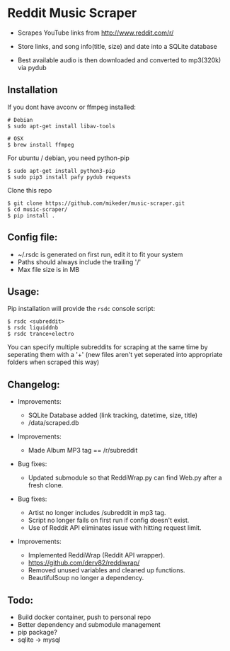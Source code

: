 Reddit Music Scraper
======

* Scrapes YouTube links from http://www.reddit.com/r/<subreddit>

* Store links, and song info(title, size) and date into a SQLite database

* Best available audio is then downloaded and converted to mp3(320k) via pydub


## Installation

If you dont have avconv or ffmpeg installed:

    # Debian
    $ sudo apt-get install libav-tools
    
    # OSX
    $ brew install ffmpeg

For ubuntu / debian, you need python-pip

    $ sudo apt-get install python3-pip
    $ sudo pip3 install pafy pydub requests

Clone this repo

    $ git clone https://github.com/mikeder/music-scraper.git
    $ cd music-scraper/
    $ pip install .
    


## Config file:

* ~/.rsdc is generated on first run, edit it to fit your system
* Paths should always include the trailing '/'
* Max file size is in MB

## Usage:

Pip installation will provide the `rsdc` console script:

    $ rsdc <subreddit>
    $ rsdc liquiddnb
    $ rsdc trance+electro
    
You can specify multiple subreddits for scraping at the same time by seperating
them with a '+' (new files aren't yet seperated into appropriate folders when 
scraped this way)

## Changelog:
* Improvements:
  * SQLite Database added (link tracking, datetime, size, title)
  * /data/scraped.db

* Improvements:
  * Made Album MP3 tag == /r/subreddit

* Bug fixes:
  * Updated submodule so that ReddiWrap.py can find Web.py after a fresh clone.

* Bug fixes:
  * Artist no longer includes /subreddit in mp3 tag.
  * Script no longer fails on first run if config doesn't exist.
  * Use of Reddit API eliminates issue with hitting request limit.

* Improvements:
  * Implemented ReddiWrap (Reddit API wrapper).
  * https://github.com/derv82/reddiwrap/
  * Removed unused variables and cleaned up functions.
  * BeautifulSoup no longer a dependency.

## Todo: 

* Build docker container, push to personal repo
* Better dependency and submodule management
* pip package?
* sqlite -> mysql